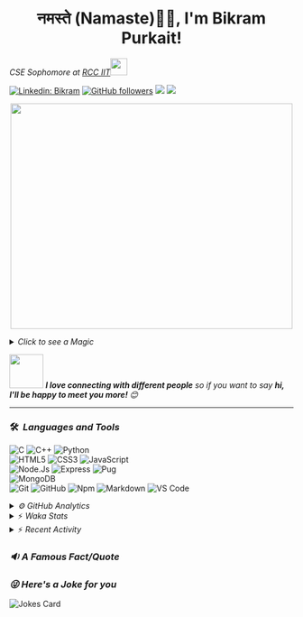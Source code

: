 <h1 align="center">नमस्ते (Namaste)🙏🏻, I'm Bikram Purkait! </h1>

<p><em>CSE Sophomore at <a href="https://www.rcciit.org/">RCC IIT</a><img src="https://media.giphy.com/media/WUlplcMpOCEmTGBtBW/giphy.gif" width="30"> 
</em></p>

[![Linkedin: Bikram](https://img.shields.io/badge/-bikram-blue?style=flat-square&logo=Linkedin&logoColor=white&link=https://www.linkedin.com/in/bikram-purkait-5463861a8/)](https://www.linkedin.com/in/bikram-purkait-5463861a8/)
[![GitHub followers](https://img.shields.io/github/followers/IamBikramPurkait?label=Follow&style=social)](https://github.com/IamBikramPurkait)
![](https://komarev.com/ghpvc/?username=IamBikramPurkait&color=blueviolet&style=flat)
<a href="mailto:bkrmprkt@gmail.com"><img src="https://img.shields.io/badge/-bikram-D14836?style=flat&logo=Gmail&logoColor=white"/></a>

<p align="center">
  <img width="500" height="400" src="https://cdn.dribbble.com/users/1059583/screenshots/4171367/coding-freak.gif">
</p>

<details>
<summary><em>Click to see a Magic</em></summary>

⏳ **Year Progress** { ████████████▁▁▁▁▁▁▁▁▁▁▁▁▁▁▁▁▁▁ } 41.13 % as on ⏰ 31-5-2021.

</details>

<img src="https://media.giphy.com/media/LnQjpWaON8nhr21vNW/giphy.gif" width="60"> <em><b>I love connecting with different people</b> so if you want to say <b>hi, I'll be happy to meet you more! </b> 😊</em>

***

### 🛠 &nbsp;<em>Languages and Tools</em>

![C](https://img.shields.io/badge/C-00599C?style=for-the-badge&logo=c&logoColor=white)
![C++](https://img.shields.io/badge/C%2B%2B-00599C?style=for-the-badge&logo=c%2B%2B&logoColor=white)
![Python](http://img.shields.io/badge/-Python-3776AB?style=for-the-badge&logo=python&logoColor=ffffff)
<br>
![HTML5](https://img.shields.io/badge/-HTML5-%23E44D27?style=for-the-badge&logo=html5&logoColor=ffffff)
![CSS3](https://img.shields.io/badge/-CSS3-%231572B6?style=for-the-badge&logo=css3)
![JavaScript](https://img.shields.io/badge/-JavaScript-%23F7DF1C?style=for-the-badge&logo=javascript&logoColor=000000&labelColor=%23F7DF1C&color=%23FFCE5A)
<br>
![Node.Js](https://img.shields.io/badge/-Node.js-%23E44D27?style=for-the-badge&logo=Node.js&logoColor=ffffff)
![Express](https://img.shields.io/badge/-Express-%231572B6?style=for-the-badge&logo=Express)
![Pug](https://img.shields.io/badge/-pug-%23F7DF1C?style=for-the-badge&logo=pug&logoColor=000000&labelColor=%23F7DF1C&color=%23FFCE5A)
<br>
![MongoDB](https://img.shields.io/badge/MongoDB-4EA94B?style=for-the-badge&logo=mongodb&logoColor=white)
<br>
![Git](https://img.shields.io/badge/-Git-%23F05032?style=for-the-badge&logo=git&logoColor=%23ffffff)
![GitHub](https://img.shields.io/badge/-GitHub-181717?style=for-the-badge&logo=github)
![Npm](https://img.shields.io/badge/-npm-CB3837?style=for-the-badge&logo=npm)
![Markdown](https://img.shields.io/badge/Markdown-000000?style=for-the-badge&logo=markdown&logoColor=white)
![VS Code](http://img.shields.io/badge/-VS%20Code-007ACC?style=for-the-badge&logo=visual-studio-code&logoColor=ffffff)
<br>

<details><summary><em>⚙ GitHub Analytics</em></summary>
<br>
<p align="center">
<a href="https://github.com/IamBikramPurkait">

![Bikram's GitHub Stats](https://github-readme-stats.vercel.app/api?username=IamBikramPurkait&theme=chartreuse-dark&show_icons=true&include_all_commits=true&count_private=true)
<img height="180em" src="https://github-readme-stats-eight-theta.vercel.app/api/top-langs/?username=IamBikramPurkait&layout=compact&langs_count=12&theme=chartreuse-dark"/>
[![GitHub Streak](http://github-readme-streak-stats.herokuapp.com?user=IamBikramPurkait&theme=chartreuse-dark)](https://git.io/streak-stats)
</a>
</p>
</details>

<details>
<summary>⚡ <em>Waka Stats</em></summary>

<!--START_SECTION:waka-->
**I'm an Early 🐤** 

```text
🌞 Morning    62 commits     ████████░░░░░░░░░░░░░░░░░   32.29% 
🌆 Daytime    43 commits     █████░░░░░░░░░░░░░░░░░░░░   22.4% 
🌃 Evening    79 commits     ██████████░░░░░░░░░░░░░░░   41.15% 
🌙 Night      8 commits      █░░░░░░░░░░░░░░░░░░░░░░░░   4.17%

```
📅 **I'm Most Productive on Friday** 

```text
Monday       22 commits     ██░░░░░░░░░░░░░░░░░░░░░░░   11.46% 
Tuesday      30 commits     ████░░░░░░░░░░░░░░░░░░░░░   15.62% 
Wednesday    35 commits     ████░░░░░░░░░░░░░░░░░░░░░   18.23% 
Thursday     34 commits     ████░░░░░░░░░░░░░░░░░░░░░   17.71% 
Friday       45 commits     █████░░░░░░░░░░░░░░░░░░░░   23.44% 
Saturday     20 commits     ██░░░░░░░░░░░░░░░░░░░░░░░   10.42% 
Sunday       6 commits      ░░░░░░░░░░░░░░░░░░░░░░░░░   3.12%

```


📊 **This Week I Spent My Time On** 

```text
⌚︎ Time Zone: Asia/Kolkata

💬 Programming Languages: 
Python                   1 hr 8 mins         ██████████████░░░░░░░░░░░   57.99% 
JSON                     19 mins             ████░░░░░░░░░░░░░░░░░░░░░   16.73% 
C++                      15 mins             ███░░░░░░░░░░░░░░░░░░░░░░   12.65% 
Other                    14 mins             ███░░░░░░░░░░░░░░░░░░░░░░   12.23% 
Text                     0 secs              ░░░░░░░░░░░░░░░░░░░░░░░░░   0.4%

💻 Operating System: 
Windows                  1 hr 58 mins        █████████████████████████   100.0%

```


<!--END_SECTION:waka-->

</details>

<details>
<summary>⚡ <em>Recent Activity</em></summary>

<!--START_SECTION:activity-->
1. ❗️ Closed issue [#3](https://github.com/IamBikramPurkait/Complete-Web-Development-Bootcamp/issues/3) in [IamBikramPurkait/Complete-Web-Development-Bootcamp](https://github.com/IamBikramPurkait/Complete-Web-Development-Bootcamp)
2. 🎉 Merged PR [#4](https://github.com/IamBikramPurkait/Complete-Web-Development-Bootcamp/pull/4) in [IamBikramPurkait/Complete-Web-Development-Bootcamp](https://github.com/IamBikramPurkait/Complete-Web-Development-Bootcamp)
3. 💪 Opened PR [#4](https://github.com/IamBikramPurkait/Complete-Web-Development-Bootcamp/pull/4) in [IamBikramPurkait/Complete-Web-Development-Bootcamp](https://github.com/IamBikramPurkait/Complete-Web-Development-Bootcamp)
4. ❗️ Opened issue [#3](https://github.com/IamBikramPurkait/Complete-Web-Development-Bootcamp/issues/3) in [IamBikramPurkait/Complete-Web-Development-Bootcamp](https://github.com/IamBikramPurkait/Complete-Web-Development-Bootcamp)
5. ❗️ Closed issue [#3](https://github.com/aritrakrbasu/track-cowin-backend/issues/3) in [aritrakrbasu/track-cowin-backend](https://github.com/aritrakrbasu/track-cowin-backend)
6. ❗️ Reopened issue [#3](https://github.com/aritrakrbasu/track-cowin-backend/issues/3) in [aritrakrbasu/track-cowin-backend](https://github.com/aritrakrbasu/track-cowin-backend)
7. ❗️ Closed issue [#3](https://github.com/aritrakrbasu/track-cowin-backend/issues/3) in [aritrakrbasu/track-cowin-backend](https://github.com/aritrakrbasu/track-cowin-backend)
8. ❗️ Opened issue [#3](https://github.com/aritrakrbasu/track-cowin-backend/issues/3) in [aritrakrbasu/track-cowin-backend](https://github.com/aritrakrbasu/track-cowin-backend)
<!--END_SECTION:activity-->

</details>

### <em>🔉 A Famous Fact/Quote</em>
<!--STARTS_HERE_QUOTE_README-->
<!--ENDS_HERE_QUOTE_README-->


### <em>😜 Here's a Joke for you</em>
![Jokes Card](https://readme-jokes.vercel.app/api)


